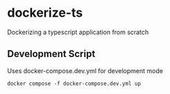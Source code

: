 # dockerize-ts
Dockerizing a typescript application from scratch

## Development Script
Uses docker-compose.dev.yml for development mode

```docker compose -f docker-compose.dev.yml up```
